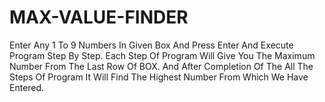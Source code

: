 # MAX-VALUE-FINDER
Enter Any 1 To 9 Numbers In Given Box And Press Enter And Execute Program Step By Step. Each Step Of Program Will Give You The Maximum Number From The Last Row Of BOX. And After Completion Of The All The Steps Of Program It Will Find The Highest Number From Which We Have Entered.
